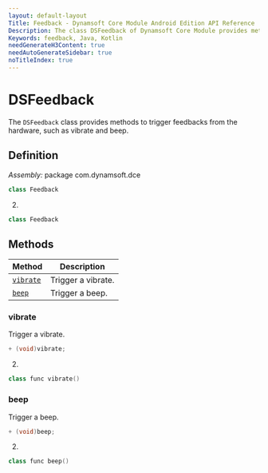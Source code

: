 ```yaml
---
layout: default-layout
Title: Feedback - Dynamsoft Core Module Android Edition API Reference
Description: The class DSFeedback of Dynamsoft Core Module provides methods to trigger feedbacks from the hardware, such as vibrate and beep.
Keywords: feedback, Java, Kotlin
needGenerateH3Content: true
needAutoGenerateSidebar: true
noTitleIndex: true
---
```


# DSFeedback

The `DSFeedback` class provides methods to trigger feedbacks from the hardware, such as vibrate and beep.

## Definition

*Assembly:* package com.dynamsoft.dce

```java
class Feedback
```
2. 
```kotlin
class Feedback
```

## Methods
| Method | Description |
|------- |-------------|
| [`vibrate`](#vibrate) | Trigger a vibrate. |
| [`beep`](#beep) | Trigger a beep. |

### vibrate

Trigger a vibrate.

```java
+ (void)vibrate;
```
2. 
```kotlin
class func vibrate()
```

### beep

Trigger a beep.

```java
+ (void)beep;
```
2. 
```kotlin
class func beep()
```
